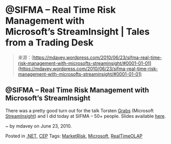 <!--yml
category: 未分类
date: 2024-05-18 06:19:57
-->

# @SIFMA – Real Time Risk Management with Microsoft’s StreamInsight | Tales from a Trading Desk

> 来源：[https://mdavey.wordpress.com/2010/06/23/sifma-real-time-risk-management-with-microsofts-streaminsight/#0001-01-01](https://mdavey.wordpress.com/2010/06/23/sifma-real-time-risk-management-with-microsofts-streaminsight/#0001-01-01)

## @SIFMA – Real Time Risk Management with Microsoft’s StreamInsight

There was a pretty good turn out for the talk Torsten [Grabs](http://blogs.msdn.com/b/streaminsight/) (Microsoft [StreamInsight](http://blogs.msdn.com/b/streaminsight/)) and I did today at SIFMA – 50+ people. Slides available [here](http://www.slideshare.net/mattdotdavey/sifma-2010-june-23-real-time-risk-management-with-microsofts-streaminsight).

~ by mdavey on June 23, 2010.

Posted in [.NET](https://mdavey.wordpress.com/category/languages/net/), [CEP](https://mdavey.wordpress.com/category/hpc/cep/)
Tags: [MarketRisk](https://mdavey.wordpress.com/tag/marketrisk/), [Microsoft](https://mdavey.wordpress.com/tag/microsoft/), [RealTimeOLAP](https://mdavey.wordpress.com/tag/realtimeolap/)
